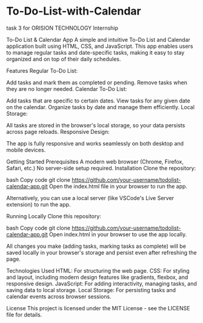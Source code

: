 # To-Do-List-with-Calendar
task 3 for ORISION TECHNOLOGY Internship 

To-Do List & Calendar App
A simple and intuitive To-Do List and Calendar application built using HTML, CSS, and JavaScript. This app enables users to manage regular tasks and date-specific tasks, making it easy to stay organized and on top of their daily schedules.

Features
Regular To-Do List:

Add tasks and mark them as completed or pending.
Remove tasks when they are no longer needed.
Calendar To-Do List:

Add tasks that are specific to certain dates.
View tasks for any given date on the calendar.
Organize tasks by date and manage them efficiently.
Local Storage:

All tasks are stored in the browser's local storage, so your data persists across page reloads.
Responsive Design:

The app is fully responsive and works seamlessly on both desktop and mobile devices.

Getting Started
Prerequisites
A modern web browser (Chrome, Firefox, Safari, etc.)
No server-side setup required.
Installation
Clone the repository:

bash
Copy code
git clone https://github.com/your-username/todolist-calendar-app.git
Open the index.html file in your browser to run the app.

Alternatively, you can use a local server (like VSCode's Live Server extension) to run the app.

Running Locally
Clone this repository:

bash
Copy code
git clone https://github.com/your-username/todolist-calendar-app.git
Open index.html in your browser to use the app locally.

All changes you make (adding tasks, marking tasks as complete) will be saved locally in your browser's storage and persist even after refreshing the page.

Technologies Used
HTML: For structuring the web page.
CSS: For styling and layout, including modern design features like gradients, flexbox, and responsive design.
JavaScript: For adding interactivity, managing tasks, and saving data to local storage.
Local Storage: For persisting tasks and calendar events across browser sessions.


License
This project is licensed under the MIT License - see the LICENSE file for details.

